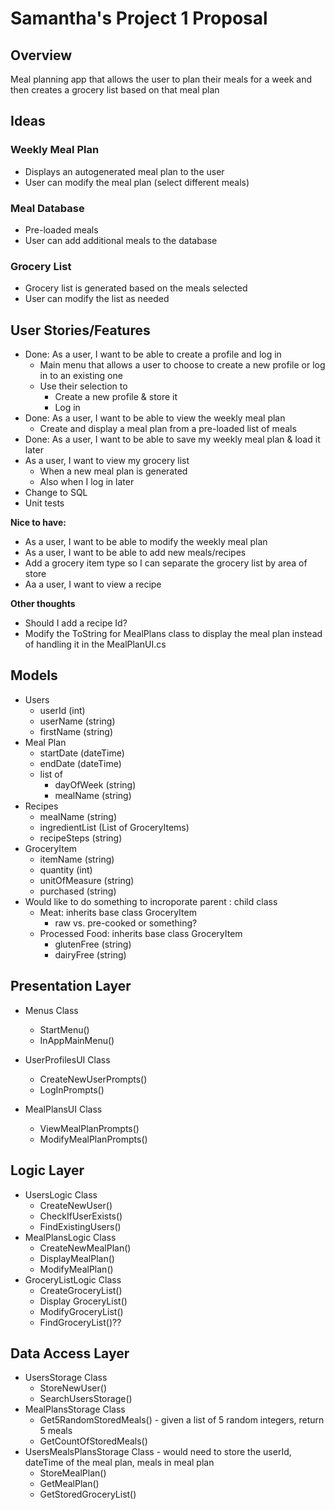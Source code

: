 # Samantha's Project 1 Proposal

## Overview
Meal planning app that allows the user to plan their meals for a week and then creates a grocery list based on that meal plan

## Ideas

### Weekly Meal Plan
- Displays an autogenerated meal plan to the user
- User can modify the meal plan (select different meals)

### Meal Database
 - Pre-loaded meals
 - User can add additional meals to the database

 ### Grocery List
 - Grocery list is generated based on the meals selected
 - User can modify the list as needed

 ## User Stories/Features
 - Done: As a user, I want to be able to create a profile and log in
    - Main menu that allows a user to choose to create a new profile or log in to an existing one
    - Use their selection to
        - Create a new profile & store it
        - Log in
- Done: As a user, I want to be able to view the weekly meal plan
    - Create and display a meal plan from a pre-loaded list of meals
- Done: As a user, I want to be able to save my weekly meal plan & load it later
- As a user, I want to view my grocery list
    - When a new meal plan is generated
    - Also when I log in later
- Change to SQL
- Unit tests

**Nice to have:**
- As a user, I want to be able to modify the weekly meal plan
- As a user, I want to be able to add new meals/recipes
- Add a grocery item type so I can separate the grocery list by area of store
- Aa a user, I want to view a recipe


**Other thoughts**
- Should I add a recipe Id?
- Modify the ToString for MealPlans class to display the meal plan instead of handling it in the MealPlanUI.cs


## Models
- Users
    - userId (int)
    - userName (string)
    - firstName (string)
- Meal Plan
    - startDate (dateTime)
    - endDate (dateTime)
    - list of
        - dayOfWeek (string)
        - mealName (string)
- Recipes
    - mealName (string)
    - ingredientList (List of GroceryItems)
    - recipeSteps (string)
- GroceryItem
    - itemName (string)
    - quantity (int)
    - unitOfMeasure (string)
    - purchased (string)
- Would like to do something to incroporate parent : child class
    - Meat: inherits base class GroceryItem
        - raw vs. pre-cooked or something?
    - Processed Food: inherits base class GroceryItem
        - glutenFree (string)
        - dairyFree (string)

## Presentation Layer
- Menus Class
    - StartMenu()
    - InAppMainMenu()

- UserProfilesUI Class
    - CreateNewUserPrompts()
    - LogInPrompts()

- MealPlansUI Class
    - ViewMealPlanPrompts()
    - ModifyMealPlanPrompts()

## Logic Layer
- UsersLogic Class
    - CreateNewUser()
    - CheckIfUserExists()
    - FindExistingUsers()
- MealPlansLogic Class
    - CreateNewMealPlan()
    - DisplayMealPlan()
    - ModifyMealPlan()
- GroceryListLogic Class
    - CreateGroceryList()
    - Display GroceryList()
    - ModifyGroceryList()
    - FindGroceryList()??


## Data Access Layer
- UsersStorage Class
    - StoreNewUser()
    - SearchUsersStorage()
- MealPlansStorage Class
    - Get5RandomStoredMeals() - given a list of 5 random integers, return 5 meals
    - GetCountOfStoredMeals()
- UsersMealsPlansStorage Class - would need to store the userId, dateTime of the meal plan, meals in meal plan
    - StoreMealPlan()
    - GetMealPlan()
    - GetStoredGroceryList()
